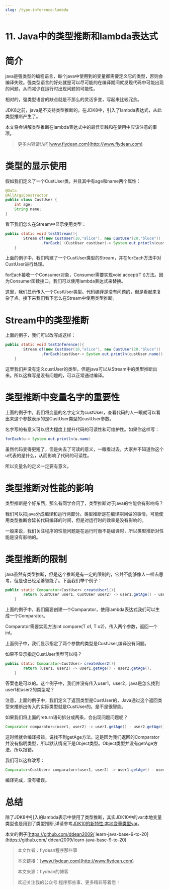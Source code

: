 ```yaml
---
slug: /type-inference-lambda
---
```


# 11. Java中的类型推断和lambda表达式

# 简介

java是强类型的编程语言，每个java中使用到的变量都需要定义它的类型，否则会编译失败。强类型语言的好处就是可以尽可能的在编译期间就发现代码中可能出现的问题，从而减少在运行时出现问题的可能性。

相对的，强类型语言的缺点就是不那么的灵活多变，写起来比较冗余。

JDK8之前，java是不支持类型推断的，在JDK8中，引入了lambda表达式，从此类型推断产生了。

本文将会讲解类型推断在lambda表达式中的最佳实践和在使用中应该注意的事项。

> 更多内容请访问[www.flydean.com](http://www.flydean.com)

# 类型的显示使用

假如我们定义了一个CustUser类，并且其中有age和name两个属性：

~~~java
@Data
@AllArgsConstructor
public class CustUser {
    int age;
    String name;
}
~~~

看下我们怎么在Stream中显示使用类型：

~~~java
public static void testStream(){
        Stream.of(new CustUser(10,"alice"), new CustUser(20,"bluce"))
                .forEach( (CustUser custUser)-> System.out.println(custUser.name));
    }
~~~

上面的例子中，我们构建了一个CustUser类型的Stream，并在forEach方法中对CustUser进行处理。

forEach接收一个Consumer对象，Consumer需要实现void accept(T t)方法。因为Consumer函数接口，我们可以使用lambda表达式来替换。

这里，我们显示传入一个CustUser类型。代码编译是没有问题的，但是看起来复杂了点。接下来我们看下怎么在Stream中使用类型推断。

# Stream中的类型推断

上面的例子，我们可以改写成这样：

~~~java
public static void testInference(){
        Stream.of(new CustUser(10,"alice"), new CustUser(20,"bluce"))
                .forEach(custUser-> System.out.println(custUser.name));
    }
~~~

这里我们并没有定义custUser的类型，但是java可以从Stream中的类型推断出来。所以这样写是没有问题的，可以正常通过编译。

# 类型推断中变量名字的重要性

上面的例子中，我们将变量的名字定义为custUser，查看代码的人一眼就可以看出来这个参数表示的是CustUser类型的custUser参数。

名字写的有意义可以很大程度上提升代码的可读性和可维护性。如果你这样写：

~~~java
forEach(u-> System.out.println(u.name)
~~~

虽然代码变得更短了，但是失去了可读的意义，一眼看过去，大家并不知道你这个u代表的是什么，从而影响了代码的可读性。

所以变量名的定义一定要有意义。

# 类型推断对性能的影响

类型推断是个好东西，那么有同学会问了，类型推断对于java的性能会有影响吗？

我们可以把java分成编译和运行两部分。类型推断是在编译期间做的事情，可能使用类型推断会延长代码编译的时间，但是对运行时的效率是没有影响的。

一般来说，我们关注程序的性能问题是在运行时而不是编译时，所以类型推断对性能是没有影响的。

# 类型推断的限制

java虽然有类型推断，但是这个推断是有一定的限制的，它并不能够像人一样去思考，但是也已经足够智能了。下面我们举个例子：

~~~java
public static Comparator<CustUser> createUser1(){
        return (CustUser user1, CustUser user2) -> user1.getAge() - user2.getAge();
    }
~~~

上面的例子中，我们需要创建一个Comparator，使用lambda表达式我们可以生成一个Comparator。

Comparator需要实现方法int compare(T o1, T o2)，传入两个参数，返回一个int。

上面例子中，我们显示指定了两个参数的类型是CustUser,编译没有问题。

如果不显示指定CustUser类型可以吗？

~~~java
public static Comparator<CustUser> createUser2(){
        return (user1, user2) -> user1.getAge() - user2.getAge();
    }
~~~

答案也是可以的。这个例子中，我们并没有传入user1，user2，java是怎么找到user1和user2的类型呢？

注意，上面的例子中，我们定义了返回类型是CustUser的，Java通过这个返回类型来推断出传入的实际类型就是CustUser的。是不是很智能。

如果我们将上面的return语句拆分成两条，会出现问题问题呢？

~~~java
Comparator comparator=(user1, user2) -> user1.getAge() - user2.getAge();
~~~

这时候就会编译报错，说找不到getAge方法。这是因为我们返回的Comparator并没有指明类型，所以默认情况下是Object类型。Object类型并没有getAge方法，所以报错。

我们可以这样改写：

~~~java
Comparator<CustUser> comparator=(user1, user2) -> user1.getAge() - user2.getAge();
~~~

编译完成，没有错误。

# 总结

除了JDK8中引入的lambda表示中使用了类型推断，其实JDK10中的var本地变量类型也是用到了类型推断,详请参考[JDK10的新特性:本地变量类型var](http://www.flydean.com/jdk10-var-local-variable/)。

本文的例子[https://github.com/ddean2009/
learn-java-base-9-to-20](https://github.com/
ddean2009/learn-java-base-9-to-20)

> 本文作者：flydean程序那些事
> 
> 本文链接：[www.flydean.com](http://www.flydean.com)
> 
> 本文来源：flydean的博客
> 
> 欢迎关注我的公众号:程序那些事，更多精彩等着您！



